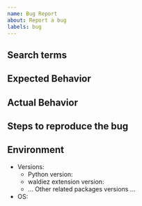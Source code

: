 ```yaml
---
name: Bug Report
about: Report a bug
labels: bug
---
```


<!-- markdownlint-disable MD041 -->

## Search terms

<!-- Include keywords that might help others with the same problem find this issue -->

## Expected Behavior

<!-- How did you expect to happen? -->

## Actual Behavior

<!-- What actually happened? -->

## Steps to reproduce the bug

<!-- How can we reproduce the bug? -->

## Environment

- Versions:
    - Python version:
    - waldiez extension version:
    - ... Other related packages versions ...
- OS:
